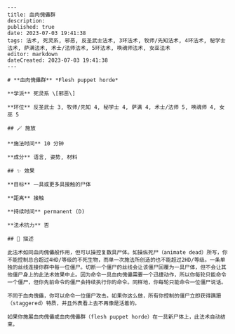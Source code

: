 
    ---
    title: 血肉傀儡群
    description: 
    published: true
    date: 2023-07-03 19:41:38
    tags: 法术, 死灵系, 邪恶, 反圣武士法术, 3环法术, 牧师/先知法术, 4环法术, 秘学士法术, 萨满法术, 术士/法师法术, 5环法术, 唤魂师法术, 女巫法术
    editor: markdown
    dateCreated: 2023-07-03 19:41:38
    ---

    # **血肉傀儡群** *Flesh puppet horde*

    **学派** 死灵系 \[邪恶\] 

    **环位** 反圣武士 3, 牧师/先知 4, 秘学士 4, 萨满 4, 术士/法师 5, 唤魂师 4, 女巫 5

    ## 🪄 施放

    **施法时间** 10 分钟

    **成分** 语言, 姿势, 材料

    ## ✨ 效果 

    **目标** 一具或更多具接触的尸体 

    **距离** 接触  

    **持续时间** permanent (D) 

    **法术抗力** 否

    ## 📖 描述

    此法术如同血肉傀儡般作用，但可以操控复数具尸体。如操纵死尸（animate dead）所写，你不能控制总合超过4HD/等级的不死生物，而单一次施法所创造的也不能超过2HD/等级。一条单独的丝线连接你群中每一位僵尸。切断一个僵尸的丝线会让该僵尸回覆为一具尸体，但不会让其他僵尸身上的此法术效果中止。因为命令一具血肉傀儡需要一个迅捷动作，所以你每轮只能命令一个僵尸，但你先前命令的僵尸会持续执行你的命令。同样地，你每轮只能命令一位僵尸说话。

    不同于血肉傀儡，你可以命令一位僵尸攻击。如果你这么做，所有你控制的僵尸立即获得蹒跚（staggered）特质，并且外表看上去不再像是活着的。

    如果你施展血肉傀儡或血肉傀儡群（flesh puppet horde）在一具新尸体上，此法术自动结束。
    